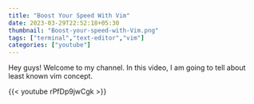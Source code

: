 ```yaml
---
title: "Boost Your Speed With Vim"
date: 2023-03-29T22:52:18+05:30
thumbnail: "Boost-your-speed-with-Vim.png"
tags: ["terminal","text-editor","vim"]
categories: ["youtube"]
---
```


Hey guys! Welcome to my channel. In this video, I am going to tell about least
known vim concept.

{{< youtube rPfDp9jwCgk >}}
